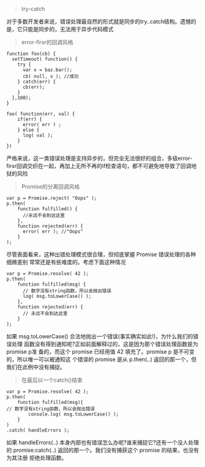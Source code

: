 > try-catch

对于多数开发者来说，错误处理最自然的形式就是同步的try..catch结构。遗憾的是，它只能是同步的，无法用于异步代码模式

> error-firsr的回调风格

```
function foo(cb) {
  setTimeout( function() {
    try {
      var x = baz.bar();
      cb( null, x ); //成功
    } catch(err) {
      cb(err);
    }
  },100);
}

foo( function(err, val) {
    if(err) {
      error( err ) ;
    } else {
      log( val );
    }
})
```

严格来说，这一类错误处理是支持异步的，但完全无法很好的组合，多级error-firsr回调交织在一起，再加上无所不再的if检查语句，都不可避免地导致了回调地狱的风险

> Promise的分离回调风格

```
var p = Promise.reject( "Oops" );
p.then(
    function fulfilled() {
      //永远不会到达这里
    },
    function rejected(err) {
      error( err ); //"Oops"
    }
);
```

尽管表面看来，这种出错处理模式很合理，但彻底掌握 Promise 错误处理的各种细微差别 常常还是有些难度的。考虑下面这种情况

```
var p = Promise.resolve( 42 );
p.then(
    function fulfilled(msg) {
      // 数字没有string函数，所以会抛出错误
      log( msg.toLowerCase() );
    },
    function rejected(err) {
      // 永远不会到达这里
    }
);
```

如果 msg.toLowerCase() 合法地抛出一个错误(事实确实如此!)，为什么我们的错误处理 函数没有得到通知呢?正如前面解释过的，这是因为那个错误处理函数是为promise p准 备的，而这个 promise 已经用值 42 填充了。promise p 是不可变的，所以唯一可以被通知这 个错误的 promise 是从 p.then(..) 返回的那一个，但我们在此例中没有捕捉。

> 在最后以一个catch()结束

```
var p = Promise.resolve( 42 );
p.then(
    function fulfilled(msg){
// 数字没有string函数，所以会抛出错误
        console.log( msg.toLowerCase() );
    }
)
.catch( handleErrors );
```

如果 handleErrors(..) 本身内部也有错误怎么办呢?谁来捕捉它?还有一个没人处理的 promise:catch(..) 返回的那一个。我们没有捕获这个 promise 的结果，也没有为其注册 拒绝处理函数。
